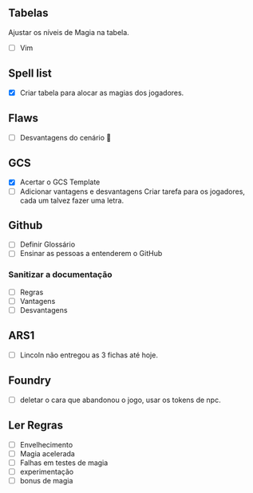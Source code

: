 
## Tabelas 
Ajustar os níveis de Magia na tabela.
- [ ] Vim
## Spell list
- [x] Criar tabela para alocar as magias dos jogadores.
## Flaws
- [ ] Desvantagens do cenário :triangular_flag_on_post:
## GCS
- [x] Acertar o GCS Template
- [ ] Adicionar vantagens e desvantagens
      Criar tarefa para os jogadores, cada um talvez fazer uma letra.
## Github
- [ ] Definir Glossário
- [ ] Ensinar as pessoas a entenderem o GitHub
### Sanitizar a documentação
- [ ] Regras
- [ ] Vantagens 
- [ ] Desvantagens
## ARS1
- [ ] Lincoln não entregou as 3 fichas até hoje. 
## Foundry
- [ ] deletar o cara que abandonou o jogo, usar os tokens de npc.
## Ler Regras
- [ ] Envelhecimento
- [ ] Magia acelerada
- [ ] Falhas em testes de magia
- [ ] experimentação
- [ ] bonus de magia

